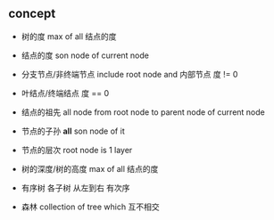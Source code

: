 ##  concept

* 树的度
max of all 结点的度

* 结点的度
son node of current node

* 分支节点/非终端节点
include root node and 内部节点
度 != 0

* 叶结点/终端结点
度 == 0

* 结点的祖先
all node from root node to parent node of current node

* 节点的子孙
**all** son node of it

* 节点的层次
root node is 1 layer

* 树的深度/树的高度
max of all 结点的度

* 有序树
各子树 从左到右 有次序

* 森林
collection of tree which 互不相交
